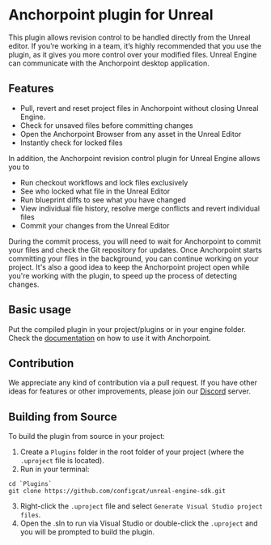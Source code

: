 # Anchorpoint plugin for Unreal

This plugin allows revision control to be handled directly from the Unreal editor. If you’re working in a team, it’s highly recommended that you use the plugin, as it gives you more control over your modified files. Unreal Engine can communicate with the Anchorpoint desktop application. 

## Features

- Pull, revert and reset project files in Anchorpoint without closing Unreal Engine.
- Check for unsaved files before committing changes
- Open the Anchorpoint Browser from any asset in the Unreal Editor
- Instantly check for locked files

In addition, the Anchorpoint revision control plugin for Unreal Engine allows you to

- Run checkout workflows and lock files exclusively
- See who locked what file in the Unreal Editor
- Run blueprint diffs to see what you have changed
- View individual file history, resolve merge conflicts and revert individual files
- Commit your changes from the Unreal Editor

During the commit process, you will need to wait for Anchorpoint to commit your files and check the Git repository for updates. Once Anchorpoint starts committing your files in the background, you can continue working on your project. It's also a good idea to keep the Anchorpoint project open while you're working with the plugin, to speed up the process of detecting changes.

## Basic usage

Put the compiled plugin in your project/plugins or in your engine folder. Check the [documentation](https://docs.anchorpoint.app/docs/version-control/first-steps/unreal/) on how to use it with Anchorpoint.

## Contribution

We appreciate any kind of contribution via a pull request. If you have other ideas for features or other improvements, please join our [Discord](https://discord.com/invite/ZPyPzvx) server.


## Building from Source

To build the plugin from source in your project:

1. Create a `Plugins` folder in the root folder of your project (where the `.uproject` file is located).
2. Run in your terminal:
```
cd `Plugins`
git clone https://github.com/configcat/unreal-engine-sdk.git
```

3. Right-click the `.uproject` file and select `Generate Visual Studio project files`.
4. Open the .sln to run via Visual Studio or double-click the `.uproject` and you will be prompted to build the plugin.